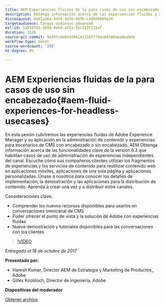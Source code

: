 ```yaml
---
title: AEM Experiencias fluidas de la para casos de uso sin encabezado
description: Obtenga información acerca de las experiencias fluidas y su aplicación en la administración de contenido y experiencias para escenarios de CMS con encabezado o sin encabezado. AEM Obtenga información acerca de las funcionalidades clave de la versión 6.3 que habilitan casos de uso de administración de experiencias independientes del canal, entre otras.
discoiquuid: 0a81aa6a-94f6-4e38-98fb-c48809899a24
targetaudience: target-audience advanced
exl-id: 5ab507d1-5099-4eb4-af2a-7bc312f115af
duration: 3149
source-git-commit: 9a297cda953d4414131657f9ac84580aea0eabeb
workflow-type: tm+mt
source-wordcount: '193'
ht-degree: 0%

---
```


# AEM Experiencias fluidas de la para casos de uso sin encabezado{#aem-fluid-experiences-for-headless-usecases}

En esta sesión cubriremos las experiencias fluidas de Adobe Experience Manager y su aplicación en la administración de contenido y experiencias para escenarios de CMS con encabezado o sin encabezado. AEM Obtenga información acerca de las funcionalidades clave de la versión 6.3 que habilitan casos de uso de administración de experiencias independientes del canal. Escuche cómo sus compañeros clientes utilizan los fragmentos de experiencias y los servicios de contenido para reutilizar contenido web en aplicaciones móviles, aplicaciones de una sola página y aplicaciones personalizadas. Únase a nosotros para conocer los detalles de implementación, la demostración y las aplicaciones para la distribución de contenido. Aprenda a crear una vez y a distribuir entre canales.

Consideraciones clave:

* Comprender los nuevos recursos disponibles para usarlos en conversaciones omnicanal de CMS
* Poder ofrecer el punto de vista y la solución de Adobe con experiencias fluidas
* Nueva demostración y tutoriales disponibles para las conversaciones con los clientes

>[!VIDEO](https://video.tv.adobe.com/v/20495/?quality=9)

*Entregado el 18 de octubre de 2017*

**Presentado por:**

* Haresh Kumar, Director AEM de Estrategia y Marketing de Productos,, Adobe
* Gilles Knobloch, Director de ingeniería, Adobe

**Diapositivas del moderador**

[Obtener archivo](assets/gems-fluid-experiencesoct1617.pdf)
<!--
[Get back to the Overview](https://helpx.adobe.com/experience-manager/kt/eseminars/gems/aem-index.html)
-->
